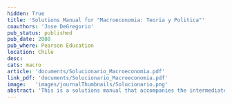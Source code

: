 ```yaml
---
hidden: True
title: 'Solutions Manual for "Macroeconomia: Teoria y Politica"'
coauthors: 'Jose DeGregorio'
pub_status: published
pub_date: 2008
pub_where: Pearson Education
location: Chile
desc:
cats: macro
article: 'documents/Solucionario_Macroeconomia.pdf'
link_pdf: 'documents/Solucionario_Macroeconomia.pdf'
image:   'images/journalThumbnails/Solucionario.png'
abstract: 'This is a solutions manual that accompanies the intermediate macroeconomics textbook "Macroeconomia: Teoria y Politica" by Jose DeGregorio available here: [El DeGregorio](http://www.degregorio.cl/pdf/Macroeconomia.pdf').'
---
```

